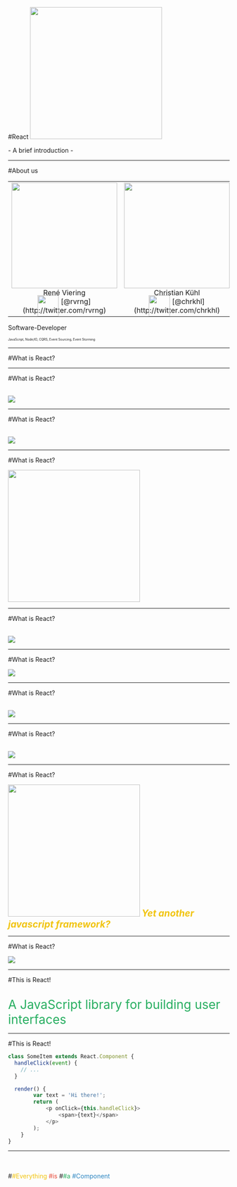 #React
<img src='/img/react-logo.png' style='border:none;height:300px' />

\- A brief introduction -

---

#About us
<table>
  <tr>
    <td style='text-align:center;'>
      <img src='img/revrng.png' style='width:240px' />
      <br />
      René Viering
      <div style='margin-top:-32px'>
        <img src='img/twitter-icon.svg' style='height:48px;border:none;background:transparent;position:relative;top:28px;' />
        [@rvrng](http://twitter.com/rvrng)
      </div>
    </td>
    <td style='text-align:center;'>
      <img src='img/chrkhl.png' style='width:240px' />
      <br />
      Christian Kühl
      <div style='margin-top:-32px'>
        <img src='img/twitter-icon.svg' style='height:48px;border:none;background:transparent;position:relative;top:28px;' />
        [@chrkhl](http://twitter.com/chrkhl)
      </div>
    </td>
  </tr>
</table>

Software-Developer

<span style='font-size:50%'>JavaScript, Node/IO, CQRS, Event Sourcing, Event Storming</span>

---

#What is React?

---


#What is React?

<br />
<img src='img/backbone.png' style='border:none;background:transparent' />

---

#What is React?

<br />
<img src='img/knockout.png' style='border:none;background:transparent' />

---

#What is React?

<img src='img/angular.png' style='border:none;background:transparent;height:300px' />

---

#What is React?

<br />
<img src='img/ember.png' style='border:none;background:transparent' />

---

#What is React?

<img src='img/meteor.png' style='border:none;background:transparent;' />

---

#What is React?

<br />
<img src='img/batman.png' style='border:none;background:white' />

---

#What is React?

<br />
<img src='img/laxar.svg' style='border:none;background:transparent' />

---

#What is React?

<img src='img/why_face_meme.jpg' style='border:none;height:300px' />

<span style='color:#f1c40f;font-size:150%;font-weight:bold;font-style:italic'>
  Yet another javascript framework?
</span>

---

#What is React?

<img src='img/stahp.jpg' style='border:none;' />

---

#This is React!

<br />
<div style='color:#27ae60;font-size:200%;'>
  A JavaScript library for building user interfaces
</div>

---

#This is React!

``` javascript
class SomeItem extends React.Component {
  handleClick(event) {
    // ...
  }

  render() {
        var text = 'Hi there!';
        return (
            <p onClick={this.handleClick}>
                <span>{text}</span>
            </p>
        );
    }
}
```

---

<br />
<br />
#<span style='color:#f1c40f'>#Everything</span> <span style='color:#e74c3c'>#is</span>
#<span style='color:#27ae60'>#a</span> <span style='color:#2b85c1'>#Component</span>
